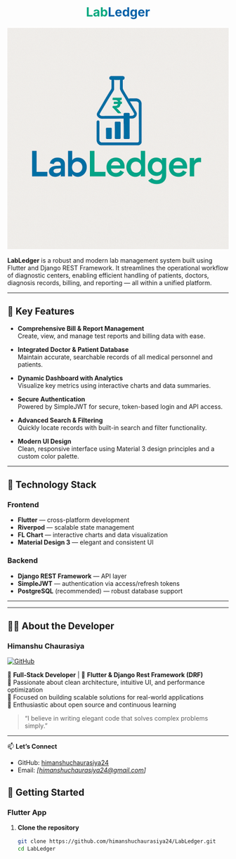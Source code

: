 <h1 align="center">
  <span style="color:#00A87E;">Lab</span><span style="color:#0061A8;">Ledger</span>
</h1>

![App Screenshot](https://github.com/himanshuchaurasiya24/LabLedger/raw/main/assets/images/app_image.png)


**LabLedger** is a robust and modern lab management system built using Flutter and Django REST Framework. It streamlines the operational workflow of diagnostic centers, enabling efficient handling of patients, doctors, diagnosis records, billing, and reporting — all within a unified platform.

---

## 🔑 Key Features

- **Comprehensive Bill & Report Management**  
  Create, view, and manage test reports and billing data with ease.

- **Integrated Doctor & Patient Database**  
  Maintain accurate, searchable records of all medical personnel and patients.

- **Dynamic Dashboard with Analytics**  
  Visualize key metrics using interactive charts and data summaries.

- **Secure Authentication**  
  Powered by SimpleJWT for secure, token-based login and API access.

- **Advanced Search & Filtering**  
  Quickly locate records with built-in search and filter functionality.

- **Modern UI Design**  
  Clean, responsive interface using Material 3 design principles and a custom color palette.

---

## 🧰 Technology Stack

### Frontend
- **Flutter** — cross-platform development
- **Riverpod** — scalable state management
- **FL Chart** — interactive charts and data visualization
- **Material Design 3** — elegant and consistent UI

### Backend
- **Django REST Framework** — API layer
- **SimpleJWT** — authentication via access/refresh tokens
- **PostgreSQL** (recommended) — robust database support

---

---

## 👨‍💻 About the Developer

### Himanshu Chaurasiya

[![GitHub](https://img.shields.io/badge/GitHub-himanshuchaurasiya24-181717?style=for-the-badge&logo=github)](https://github.com/himanshuchaurasiya24)

🔹 **Full-Stack Developer** | 🔹 **Flutter & Django Rest Framework (DRF)**  
🔹 Passionate about clean architecture, intuitive UI, and performance optimization  
🔹 Focused on building scalable solutions for real-world applications  
🔹 Enthusiastic about open source and continuous learning

> “I believe in writing elegant code that solves complex problems simply.”

---

📫 **Let’s Connect**  
- GitHub: [himanshuchaurasiya24](https://github.com/himanshuchaurasiya24)
- Email: *[himanshuchaurasiya24@gmail.com]*  


## 🚀 Getting Started

### Flutter App

1. **Clone the repository**
   ```bash
   git clone https://github.com/himanshuchaurasiya24/LabLedger.git
   cd LabLedger
